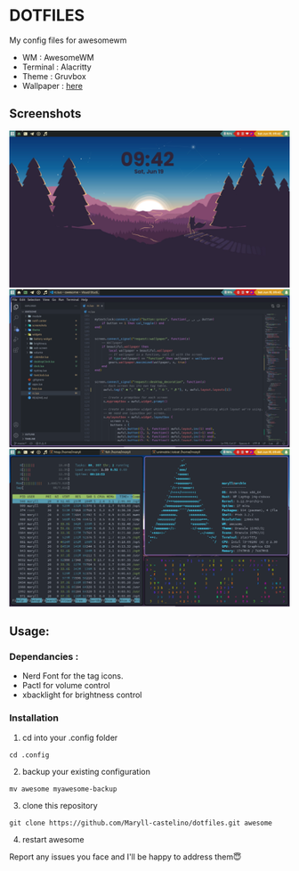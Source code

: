 # DOTFILES
My config files for awesomewm

- WM : AwesomeWM
- Terminal : Alacritty
- Theme : Gruvbox
- Wallpaper : [here](https://github.com/Maryll-castelino/Wallpapers/blob/master/cool-mountains.jpg)

## Screenshots
![home](screenshots/home.png)
![editor](screenshots/editor.png)
![terminals](screenshots/terminals.png)

## Usage:

### Dependancies : 
- Nerd Font for the tag icons.
- Pactl for volume control
- xbacklight for brightness control

### Installation
1. cd into your .config folder
```
cd .config
```
2. backup your existing configuration
```
mv awesome myawesome-backup
```
3. clone this repository
```
git clone https://github.com/Maryll-castelino/dotfiles.git awesome
```
4. restart awesome

Report any issues you face and I'll be happy to address them😇
